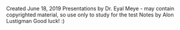 Created June 18, 2019
Presentations by Dr. Eyal Meye - may contain copyrighted material, so use only to study for the test
Notes by Alon Lustigman
Good luck! :)
